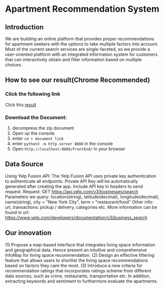 # Apartment Recommendation System

## Introduction

We are building an online platform that provides proper recommendations for apartment seekers with the options to take multiple factors into account. Most of the current search services are single-faceted, so we provide a user-oriented platform with an integrated information system for customers that can interactively obtain and filter information based on multiple choices.

## How to see our result(Chrome Recommended)

### Cilck the following link 

Click this [result](https://jingyi1030.github.io/test666/apartmentsystem/FrontEnd/) 

### Download the Document:

1. decompress the zip document
2. Open up the console
3. enter `cd + document link`
4. enter `python3 -m http.server 8888` in the console
5. Open `http://localhost:8888/FrontEnd/` in your browser

## Data Source
Using Yelp Fusion API:
The Yelp Fusion API uses private key authentication to authenticate all endpoints. Private API Key will be automatically generated after creating  the app. Include API key in headers to send request. 
Request: GET https://api.yelp.com/v3/businesses/search
Parameters we query: location(string), latitude(decimal), longitude(decimal), name(string), city = "New York City", term = "restaurant/food"
Other info: url, transactions: pickup / delivery, categories etc.
More information can be found in url: https://www.yelp.com/developers/documentation/v3/business_search

## Our innovation

(1) Propose a map-based interface that integrates living space information and geographical data. Hence present an intuitive and comprehensive InfoMap for living space recommendation.
(2) Design an effective filtering feature that allows users to shortlist the living space recommendations based on factors they care the most.
(3) Introduce a new criteria for recommendation ratings that incorporates ratings scheme from different data sources, such as crime, restaurants, transportation etc. In addition, extracting keywords and sentiment to furthermore evaluate the apartments.
